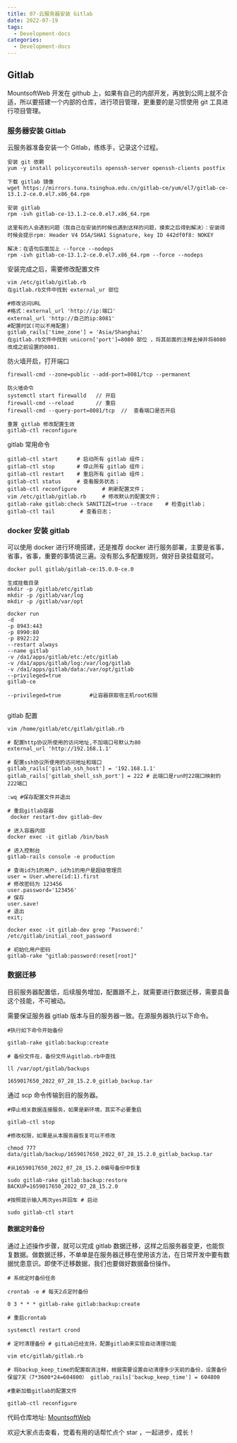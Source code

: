 ```yaml
---
title: 07-云服务器安装 Gitlab
date: 2022-07-19
tags:
  - Development-docs
categories:
  - Development-docs
---
```


## Gitlab

MountsoftWeb 开发在 github 上，如果有自己的内部开发，再放到公网上就不合适，所以要搭建一个内部的仓库，进行项目管理，更重要的是习惯使用 git 工具进行项目管理。

### 服务器安装 Gitlab

云服务器准备安装一个 Gitlab，练练手，记录这个过程。

```
安装 git 依赖
yum -y install policycoreutils openssh-server openssh-clients postfix

下载 gitlab 镜像
wget https://mirrors.tuna.tsinghua.edu.cn/gitlab-ce/yum/el7/gitlab-ce-13.1.2-ce.0.el7.x86_64.rpm

安装 gitlab
rpm -ivh gitlab-ce-13.1.2-ce.0.el7.x86_64.rpm

这里有的人会遇到问题（我自己在安装的时候也遇到这样的问题，摸索之后得到解决）：安装得时候会提示rpm: Header V4 DSA/SHA1 Signature, key ID 442df0f8: NOKEY

解决：在语句后面加上 --force --nodeps
rpm -ivh gitlab-ce-13.1.2-ce.0.el7.x86_64.rpm --force --nodeps

```

安装完成之后，需要修改配置文件

```
vim /etc/gitlab/gitlab.rb
在gitlab.rb文件中找到 external_ur 部位

#修改访问URL
#格式：external_url 'http://ip:端口'
external_url 'http://自己的ip:8081'
#配置时区(可以不用配置)
gitlab_rails['time_zone'] = 'Asia/Shanghai'
在gitlab.rb文件中找到 unicorn['port']=8080 部位 ，将其前面的注释去掉并将8080改成之前设置的8081.
```

防火墙开启，打开端口

```
firewall-cmd --zone=public --add-port=8081/tcp --permanent

防火墙命令
systemctl start firewalld   // 开启
firewall-cmd --reload       // 重启
firewall-cmd --query-port=8081/tcp  //  查看端口是否开启

重置 gitlab 修改配置生效
gitlab-ctl reconfigure
```

gitlab 常用命令

```
gitlab-ctl start      # 启动所有 gitlab 组件；
gitlab-ctl stop       # 停止所有 gitlab 组件；
gitlab-ctl restart    # 重启所有 gitlab 组件；
gitlab-ctl status     # 查看服务状态；
gitlab-ctl reconfigure        # 刷新配置文件；
vim /etc/gitlab/gitlab.rb     # 修改默认的配置文件；
gitlab-rake gitlab:check SANITIZE=true --trace    # 检查gitlab；
gitlab-ctl tail        # 查看日志；
```

### docker 安装 gitlab

可以使用 docker 进行环境搭建，还是推荐 docker 进行服务部署，主要是省事，省事，省事，重要的事情说三遍。没有那么多配置规则，做好目录挂载就可。

```
docker pull gitlab/gitlab-ce:15.0.0-ce.0

生成挂载目录
mkdir -p /gitlab/etc/gitlab
mkdir -p /gitlab/var/log
mkdir -p /gitlab/var/opt

docker run
-d
-p 8943:443
-p 8990:80
-p 8922:22
--restart always
--name gitlab
-v /da1/apps/gitlab/etc:/etc/gitlab
-v /da1/apps/gitlab/log:/var/log/gitlab
-v /da1/apps/gitlab/data:/var/opt/gitlab
--privileged=true
gitlab-ce

--privileged=true         #让容器获取宿主机root权限


```

gitlab 配置

```
vim /home/gitlab/etc/gitlab/gitlab.rb

# 配置http协议所使用的访问地址,不加端口号默认为80
external_url 'http://192.168.1.1'

# 配置ssh协议所使用的访问地址和端口
gitlab_rails['gitlab_ssh_host'] = '192.168.1.1'
gitlab_rails['gitlab_shell_ssh_port'] = 222 # 此端口是run时22端口映射的222端口

:wq #保存配置文件并退出

# 重启gitlab容器
 docker restart-dev gitlab-dev

# 进入容器内部
docker exec -it gitlab /bin/bash

# 进入控制台
gitlab-rails console -e production

# 查询id为1的用户，id为1的用户是超级管理员
user = User.where(id:1).first
# 修改密码为 123456
user.password='123456'
# 保存
user.save!
# 退出
exit;

docker exec -it gitlab-dev grep ‘Password:’ /etc/gitlab/initial_root_password

# 初始化用户密码
gitlab-rake "gitlab:password:reset[root]"
```

### 数据迁移

目前服务器配置低，后续服务增加，配置跟不上，就需要进行数据迁移，需要具备这个技能，不可被动。

需要保证服务器 gitlab 版本与目的服务器一致。在源服务器执行以下命令。

```
#执行如下命令开始备份

gitlab-rake gitlab:backup:create

# 备份文件在，备份文件从gitlab.rb中查找

ll /var/opt/gitlab/backups

1659017650_2022_07_28_15.2.0_gitlab_backup.tar
```

通过 scp 命令传输到目的服务器。

```
#停止相关数据连接服务，如果是新环境，其实不必要重启

gitlab-ctl stop

#修改权限，如果是从本服务器恢复可以不修改

chmod 777 data/gitlab/backup/1659017650_2022_07_28_15.2.0_gitlab_backup.tar

#从1659017650_2022_07_28_15.2.0编号备份中恢复

sudo gitlab-rake gitlab:backup:restore BACKUP=1659017650_2022_07_28_15.2.0

#按照提示输入两次yes并回车 # 启动

sudo gitlab-ctl start
```

#### 数据定时备份

通过上述操作步骤，就可以完成 gitlab 数据迁移，这样之后服务器变更，也能恢复数据。做数据迁移，不单单是在服务器迁移在使用该方法，在日常开发中要有数据忧患意识。即使不迁移数据，我们也要做好数据备份操作。

```
# 系统定时备份任务

crontab -e # 每天2点定时备份

0 3 * * * gitlab-rake gitlab:backup:create

# 重启crontab

systemctl restart crond

# 定时清理备份 # gitLab已经支持，配置gitlab来实现自动清理功能

vim etc/gitlab/gitlab.rb

# 将backup_keep_time的配置取消注释，根据需要设置自动清理多少天前的备份，设置备份保留7天（7*3600*24=604800） gitlab_rails['backup_keep_time'] = 604800

#重新加载gitlab的配置文件

gitlab-ctl reconfigure
```

代码仓库地址: [MountsoftWeb](https://github.com/mountsoftweb/)

欢迎大家点击查看，觉着有用的话帮忙点个 star ，一起进步，成长！
